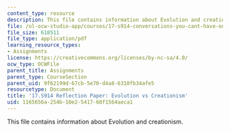 ```yaml
---
content_type: resource
description: This file contains information about Evolution and creationism.
file: /ol-ocw-studio-app/courses/17-s914-conversations-you-cant-have-on-campus-race-ethnicity-gender-and-identity-spring-2012/1165656a254b10e2541768f1564aeca1_MIT17_S914S12_evol3.pdf
file_size: 618511
file_type: application/pdf
learning_resource_types:
- Assignments
license: https://creativecommons.org/licenses/by-nc-sa/4.0/
ocw_type: OCWFile
parent_title: Assignments
parent_type: CourseSection
parent_uid: 9f62199d-67cb-5e70-d4a8-6310fb34afe5
resourcetype: Document
title: '17.S914 Reflection Paper: Evolution vs Creationism'
uid: 1165656a-254b-10e2-5417-68f1564aeca1
---
```

This file contains information about Evolution and creationism.